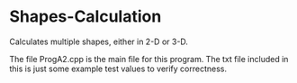 # Shapes-Calculation
Calculates multiple shapes, either in 2-D or 3-D. 

The file ProgA2.cpp is the main file for this program.
The txt file included in this is just some example test values to verify correctness.
